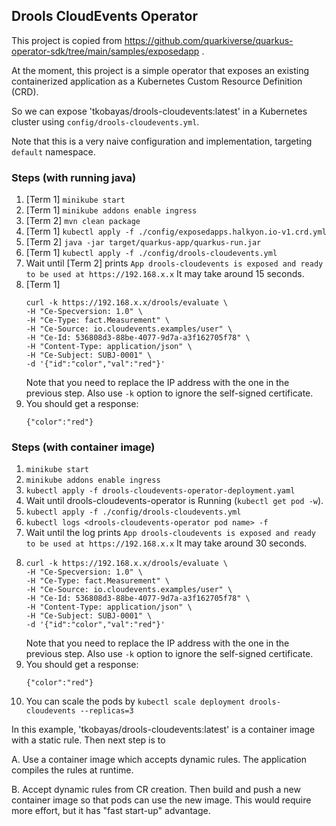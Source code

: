 ## Drools CloudEvents Operator

This project is copied from https://github.com/quarkiverse/quarkus-operator-sdk/tree/main/samples/exposedapp .

At the moment, this project is a simple operator that exposes an existing containerized application as a Kubernetes Custom Resource Definition (CRD).

So we can expose 'tkobayas/drools-cloudevents:latest' in a Kubernetes cluster using `config/drools-cloudevents.yml`.

Note that this is a very naive configuration and implementation, targeting `default` namespace.

### Steps (with running java)

1. [Term 1] `minikube start`
2. [Term 1] `minikube addons enable ingress`
3. [Term 2] `mvn clean package`
4. [Term 1] `kubectl apply -f ./config/exposedapps.halkyon.io-v1.crd.yml`
5. [Term 2] `java -jar target/quarkus-app/quarkus-run.jar`
6. [Term 1] `kubectl apply -f ./config/drools-cloudevents.yml`
7. Wait until [Term 2] prints `App drools-cloudevents is exposed and ready to be used at https://192.168.x.x` It may take around 15 seconds.
8. [Term 1] 
   ```
   curl -k https://192.168.x.x/drools/evaluate \
   -H "Ce-Specversion: 1.0" \
   -H "Ce-Type: fact.Measurement" \
   -H "Ce-Source: io.cloudevents.examples/user" \
   -H "Ce-Id: 536808d3-88be-4077-9d7a-a3f162705f78" \
   -H "Content-Type: application/json" \
   -H "Ce-Subject: SUBJ-0001" \
   -d '{"id":"color","val":"red"}'
   ```
   Note that you need to replace the IP address with the one in the previous step. Also use `-k` option to ignore the self-signed certificate.
9. You should get a response:
   ```
   {"color":"red"}
   ```

### Steps (with container image)

1. `minikube start`
2. `minikube addons enable ingress`
3. `kubectl apply -f drools-cloudevents-operator-deployment.yaml`
4. Wait until drools-cloudevents-operator is Running (`kubectl get pod -w`).
5. `kubectl apply -f ./config/drools-cloudevents.yml`
6. `kubectl logs <drools-cloudevents-operator pod name> -f`
7. Wait until the log prints `App drools-cloudevents is exposed and ready to be used at https://192.168.x.x` It may take around 30 seconds.
8.
   ```
   curl -k https://192.168.x.x/drools/evaluate \
   -H "Ce-Specversion: 1.0" \
   -H "Ce-Type: fact.Measurement" \
   -H "Ce-Source: io.cloudevents.examples/user" \
   -H "Ce-Id: 536808d3-88be-4077-9d7a-a3f162705f78" \
   -H "Content-Type: application/json" \
   -H "Ce-Subject: SUBJ-0001" \
   -d '{"id":"color","val":"red"}'
   ```
   Note that you need to replace the IP address with the one in the previous step. Also use `-k` option to ignore the self-signed certificate.
9. You should get a response:
   ```
   {"color":"red"}
   ```
10. You can scale the pods by `kubectl scale deployment drools-cloudevents --replicas=3`

In this example, 'tkobayas/drools-cloudevents:latest' is a container image with a static rule. Then next step is to

A. Use a container image which accepts dynamic rules. The application compiles the rules at runtime.

B. Accept dynamic rules from CR creation. Then build and push a new container image so that pods can use the new image. This would require more effort, but it has "fast start-up" advantage.

